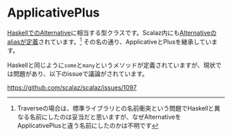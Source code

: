 # ApplicativePlus

[HaskellでのAlternative](https://hackage.haskell.org/package/base-4.8.1.0/docs/Control-Applicative.html#t:Alternative)に相当する型クラスです。Scalaz内にも[Alternativeのaliasが定義](https://github.com/scalaz/scalaz/blob/v7.2.16/core/src/main/scala/scalaz/package.scala#L200)されています。[^why-not-alternative]
その名の通り、ApplicativeとPlusを継承しています。

Haskellと同じように`some`と`many`というメソッドが定義されていますが、現状では問題があり、以下のissueで議論がされています。

<https://github.com/scalaz/scalaz/issues/1097>

[^why-not-alternative]: Traverseの場合は、標準ライブラリとの名前衝突という問題でHaskellと異なる名前にしたのは妥当だと思いますが、なぜAlternativeをApplicativePlusと違う名前にしたのかは不明です

